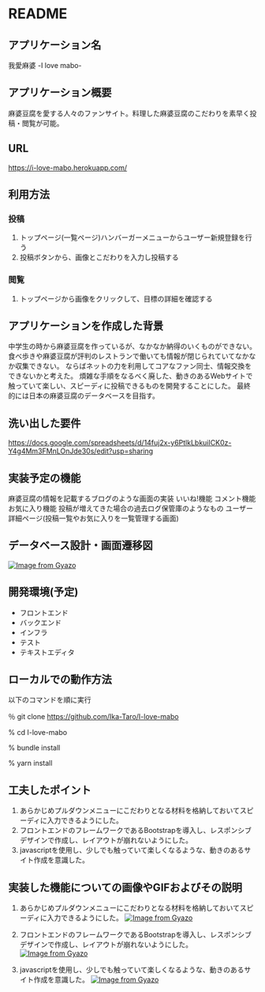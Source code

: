 # README

## アプリケーション名

我愛麻婆 -I love mabo-

## アプリケーション概要

麻婆豆腐を愛する人々のファンサイト。料理した麻婆豆腐のこだわりを素早く投稿・閲覧が可能。

## URL

https://i-love-mabo.herokuapp.com/

## 利用方法

### 投稿

1. トップページ(一覧ページ)ハンバーガーメニューからユーザー新規登録を行う
2. 投稿ボタンから、画像とこだわりを入力し投稿する

### 閲覧

1. トップページから画像をクリックして、目標の詳細を確認する

## アプリケーションを作成した背景

中学生の時から麻婆豆腐を作っているが、なかなか納得のいくものができない。
食べ歩きや麻婆豆腐が評判のレストランで働いても情報が閉じられていてなかなか収集できない。
ならばネットの力を利用してコアなファン同士、情報交換をできないかと考えた。
煩雑な手順をなるべく廃した、動きのあるWebサイトで触っていて楽しい、スピーディに投稿できるものを開発することにした。
最終的には日本の麻婆豆腐のデータベースを目指す。

## 洗い出した要件

https://docs.google.com/spreadsheets/d/14fuj2x-y6PtlkLbkuiICK0z-Y4g4Mm3FMnLOnJde30s/edit?usp=sharing


## 実装予定の機能

麻婆豆腐の情報を記載するブログのような画面の実装
いいね!機能
コメント機能
お気に入り機能
投稿が増えてきた場合の過去ログ保管庫のようなもの
ユーザー詳細ページ(投稿一覧やお気に入りを一覧管理する画面)

## データベース設計・画面遷移図

[![Image from Gyazo](https://i.gyazo.com/6925e5bd02e5fcb12117f04f2670e616.png)](https://gyazo.com/6925e5bd02e5fcb12117f04f2670e616)

## 開発環境(予定)

- フロントエンド
- バックエンド
- インフラ
- テスト
- テキストエディタ

## ローカルでの動作方法

以下のコマンドを順に実行

％ git clone https://github.com/Ika-Taro/I-love-mabo

% cd I-love-mabo

% bundle install

% yarn install

## 工夫したポイント

1. あらかじめプルダウンメニューにこだわりとなる材料を格納しておいてスピーディに入力できるようにした。
2. フロントエンドのフレームワークであるBootstrapを導入し、レスポンシブデザインで作成し、レイアウトが崩れないようにした。
3. javascriptを使用し、少しでも触っていて楽しくなるような、動きのあるサイト作成を意識した。

## 実装した機能についての画像やGIFおよびその説明

1. あらかじめプルダウンメニューにこだわりとなる材料を格納しておいてスピーディに入力できるようにした。
[![Image from Gyazo](https://i.gyazo.com/f03c606c841c1ec20b93f5ca59f7a91f.gif)](https://gyazo.com/f03c606c841c1ec20b93f5ca59f7a91f)

2. フロントエンドのフレームワークであるBootstrapを導入し、レスポンシブデザインで作成し、レイアウトが崩れないようにした。
[![Image from Gyazo](https://i.gyazo.com/bb86562f34adad41500ea69bc4676855.gif)](https://gyazo.com/bb86562f34adad41500ea69bc4676855)

3. javascriptを使用し、少しでも触っていて楽しくなるような、動きのあるサイト作成を意識した。
[![Image from Gyazo](https://i.gyazo.com/a4999a5e86b21555f1f8dfbec6044afd.gif)](https://gyazo.com/a4999a5e86b21555f1f8dfbec6044afd)